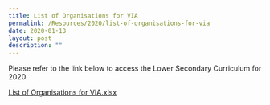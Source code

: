 ```yaml
---
title: List of Organisations for VIA
permalink: /Resources/2020/list-of-organisations-for-via
date: 2020-01-13
layout: post
description: ""
---
```

Please refer to the link below to access the Lower Secondary Curriculum for 2020.  
  
[List of Organisations for VIA.xlsx](https://go.gov.sg/lower-sec-curriculum-2020)